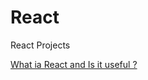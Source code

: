 # React
React Projects


<a href="https://www.accelebrate.com/blog/the-real-benefits-of-the-virtual-dom-in-react-js/">What ia React and Is it useful ?</a>
